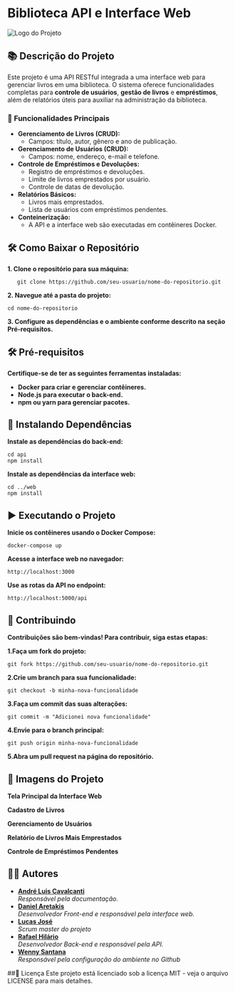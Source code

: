 # Biblioteca API e Interface Web

![Logo do Projeto](link-da-imagem-da-logo-aqui) 

## 📚 Descrição do Projeto

Este projeto é uma API RESTful integrada a uma interface web para gerenciar livros em uma biblioteca. O sistema oferece funcionalidades completas para **controle de usuários**, **gestão de livros** e **empréstimos**, além de relatórios úteis para auxiliar na administração da biblioteca.

### 🎯 Funcionalidades Principais

- **Gerenciamento de Livros (CRUD):**
  - Campos: título, autor, gênero e ano de publicação.
- **Gerenciamento de Usuários (CRUD):**
  - Campos: nome, endereço, e-mail e telefone.
- **Controle de Empréstimos e Devoluções:**
  - Registro de empréstimos e devoluções.
  - Limite de livros emprestados por usuário.
  - Controle de datas de devolução.
- **Relatórios Básicos:**
  - Livros mais emprestados.
  - Lista de usuários com empréstimos pendentes.
- **Conteinerização:**
  - A API e a interface web são executadas em contêineres Docker.

## 🛠️ Como Baixar o Repositório

**1. Clone o repositório para sua máquina:**
```
   git clone https://github.com/seu-usuario/nome-do-repositorio.git
```
**2. Navegue até a pasta do projeto:**
```
cd nome-do-repositorio
```
**3. Configure as dependências e o ambiente conforme descrito na seção Pré-requisitos.**

## 🛠️ Pré-requisitos

**Certifique-se de ter as seguintes ferramentas instaladas:**

- **Docker para criar e gerenciar contêineres.**
- **Node.js para executar o back-end.**
- **npm ou yarn para gerenciar pacotes.**

## 🔧 Instalando Dependências

**Instale as dependências do back-end:**
```
cd api
npm install
```
**Instale as dependências da interface web:**
```
cd ../web
npm install
```
## ▶️ Executando o Projeto
**Inicie os contêineres usando o Docker Compose:**
```
docker-compose up
```
**Acesse a interface web no navegador:**
```
http://localhost:3000
```
**Use as rotas da API no endpoint:**
```
http://localhost:5000/api
```
## 🤝 Contribuindo
**Contribuições são bem-vindas! Para contribuir, siga estas etapas:**

**1.Faça um fork do projeto:**
```
git fork https://github.com/seu-usuario/nome-do-repositorio.git
```
**2.Crie um branch para sua funcionalidade:**
```
git checkout -b minha-nova-funcionalidade
```
**3.Faça um commit das suas alterações:**
```
git commit -m "Adicionei nova funcionalidade"
```
**4.Envie para o branch principal:**
```
git push origin minha-nova-funcionalidade
```
**5.Abra um pull request na página do repositório.**

## 📸 Imagens do Projeto
**Tela Principal da Interface Web**

**Cadastro de Livros**

**Gerenciamento de Usuários**

**Relatório de Livros Mais Emprestados**

**Controle de Empréstimos Pendentes**

## 👩‍💻 Autores

- **[André Luis Cavalcanti](https://github.com/andrelca)**  
  *Responsável pela documentação.*
- **[Daniel Aretakis](https://github.com/DanielAretakis)**  
  *Desenvolvedor Front-end e responsável pela interface web.*
- **[Lucas José](https://github.com/LucasJLM)**  
  *Scrum master do projeto*
- **[Rafael Hilário](https://github.com/RafaelHilario)**  
  *Desenvolvedor Back-end e responsável pela API.*
- **[Wenny Santana](https://github.com/wennysantana)**  
  *Responsável pela configuração do ambiente no Github*

##📜 Licença
Este projeto está licenciado sob a licença MIT - veja o arquivo LICENSE para mais detalhes.
